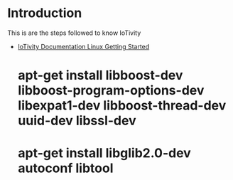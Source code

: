 Introduction
==

This is are the steps followed to know IoTivity

- [IoTivity Documentation Linux Getting Started](https://www.iotivity.org/documentation/linux/getting-started)


    # apt-get install libboost-dev libboost-program-options-dev libexpat1-dev libboost-thread-dev uuid-dev libssl-dev
    # apt-get install libglib2.0-dev autoconf libtool
